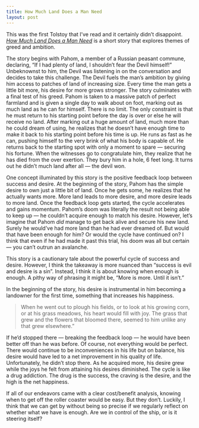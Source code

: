 ```yaml
---
title: How Much Land Does a Man Need
layout: post
---
```


This was the first Tolstoy that I’ve read and it certainly didn’t disappoint. *[How Much Land Does a Man Need](https://www.online-literature.com/tolstoy/2738/)* is a short story that explores themes of greed and ambition. 

The story begins with Pahom, a member of a Russian peasant commune, declaring, “If I had plenty of land, I shouldn’t fear the Devil himself!” Unbeknownst to him, the Devil was listening in on the conversation and decides to take this challenge. The Devil fuels the man’s ambition by giving him access to patches of land of increasing size. Every time the man gets a little bit more, his desire for more grows stronger. The story culminates with a final test of his greed. Pahom is taken to a massive patch of perfect farmland and is given a single day to walk about on foot, marking out as much land as he can for himself. There is no limit. The only constraint is that he must return to his starting point before the day is over or else he will receive no land. 
After marking out a huge amount of land, much more than he could dream of using, he realizes that he doesn’t have enough time to make it back to his starting point before his time is up. He runs as fast as he can, pushing himself to the very brink of what his body is capable of. He returns back to the starting spot with only a moment to spare — securing his fortune. When the witnesses go to congratulate him, they realize that he has died from the over exertion. They bury him in a hole, 6 feet long. It turns out he didn’t much land after all — the devil won.

One concept illuminated by this story is the positive feedback loop between success and desire. At the beginning of the story, Pahom has the simple desire to own just a little bit of land. Once he gets some, he realizes that he actually wants more. More land leads to more desire, and more desire leads to more land. Once the feedback loop gets started, the cycle accelerates and gains momentum. Pahom’s doom was literally the result not being able to keep up — he couldn’t acquire enough to match his desire. However, let’s imagine that Pahom *did* manage to get back alive and secure his new land. Surely he would’ve had more land than he had ever dreamed of. But would that have been enough for him? Or would the cycle have continued on? I think that even if he had made it past this trial, his doom was all but certain — you can’t outrun an avalanche. 

This story is a cautionary tale about the powerful cycle of success and desire. However, I think the takeaway is more nuanced than “success is evil and desire is a sin”.  Instead, I think it is about knowing when enough is enough. A pithy way of phrasing it might be, “More is more. Until it isn’t.” 

In the beginning of the story, his desire is instrumental in him becoming a landowner for the first time, something that increases his happiness. 

> When he went out to plough his fields, or to look at his growing corn, or at his grass meadows, his heart would fill with joy. The grass that grew and the flowers that bloomed there, seemed to him unlike any that grew elsewhere.”

If he’d stopped there — breaking the feedback loop — he would have been better off than he was before. Of course, not everything would be perfect. There would continue to be inconveniences in his life but on balance, his desire would have led to a net improvement in his quality of life. Unfortunately, he didn’t stop there. As he acquired more, his desire grew while the joys he felt from attaining his desires  diminished. The cycle is like a drug addiction. The drug is the success, the craving is the desire, and the high is the net happiness.

If all of our endeavors came with a clear cost/benefit analysis, knowing when to get off the roller coaster would be easy. But they don’t. Luckily, I think that we can get by without being so precise if we regularly reflect on whether what we have is enough. Are we in control of the ship, or is it steering itself?

